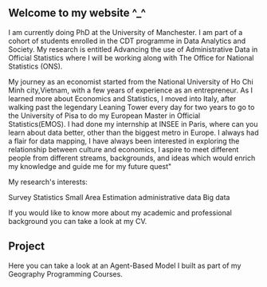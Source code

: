 ## Welcome to my website ^_^

I am currently doing PhD at the University of Manchester. I am part of a cohort of students enrolled in the CDT programme in Data Analytics and Society. My research is entitled Advancing the use of Administrative Data in Official Statistics where I will be working along with The Office for National Statistics (ONS).

My journey as an economist started from the National University of Ho Chi Minh city,Vietnam, with a few years of experience as an entrepreneur. As I learned more about Economics and Statistics, I moved into Italy, after walking past the legendary Leaning Tower every day for two years to go to the University of Pisa to do my European Master in Official Statistics(EMOS).
I had done my internship at INSEE in Paris, where can you learn about data better, other than the biggest metro in Europe. I always had a flair for data mapping, I have always been interested in exploring the relationship between culture and economics, I aspire to meet different people from different streams, backgrounds, and ideas which would enrich my knowledge and guide me for my future quest"

My research's interests:

Survey Statistics 
Small Area Estimation 
administrative data 
Big data

If you would like to know more about my academic and professional background you can take a look at my CV.

## Project
Here you can take a look at an Agent-Based Model I built as part of my Geography Programming Courses.
